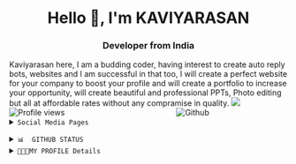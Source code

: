 

<h1 align="center">Hello 👋, I'm KAVIYARASAN</h1>
<h3 align="center"> Developer from India</h3>
Kaviyarasan here, I am a budding coder, having interest to create auto reply bots, websites and I am successful in that too, I will create a perfect website for your company to boost your profile and will create a portfolio to increase your opportunity, will create beautiful and professional PPTs, Photo editing but all at affordable rates without any compramise in quality.
<Img src="https://readme-typing-svg.herokuapp.com?font=Rye&pause=500&color=0844080&width=255&height=30&lines=CHECK+-+MY+-+PROFILE">
 
<img width="40%" align="right" alt="Github" src="ETC/logo.png"/>
  
<img src="https://komarev.com/ghpvc/?username=infolite-in" alt=" Profile views"/>     

 
<Details><summary><code>Social Media Pages</code></summary><a href="https://infolite-in.github.io/biodata/"><Img width="40%" height="20" align="centre" src="https://img.shields.io/badge/My-Portfolio-E31414?style=round&logo=I&logoColor=white"/> <a href="https://youtube.com/@infotalkies?si=EnSIkaIECMiOmarE"><Img src="https://img.shields.io/badge/INFOTALKIES-E31414? ?style=squar&logo=youtube&logoColor=white"/> <a href="https://www.facebook.com/Info.Talkies.official?mibextid=ZbWKwL"><img src="https://img.shields.io/badge/-Facebook-fffff7?style=square&logo=Facebook&logo-Facebook&Color=00088"></a>  <a href="https://t.me/Infotalkies"><img src="https://img.shields.io/badge/Join-Updates%20Channel-blue.svg?style=square&logo=Telegram"></a> </Details>
  
</p>

</Details>
<Details>

<Summary> <code>📊  GITHUB STATUS</code> </summary>

<p align="center"> 
 <img width="200" height="100" align="center" src="https://github.com/infolite-in/infolite-in/blob/main/ETC/inbox-zero.svg">

 <Img width="700" src="https://github-readme-stats.vercel.app/api?username=infolite-in&show_icons=true&80%&theme=radical"/> 
 ![My github stats](https://github-readme-stats.vercel.app/api/top-langs/?username=infolite-in&theme=radical&layout=fit) 
 
</P>
</Details>
<Details>
<Summary><code>🧑🏽‍💻MY PROFILE Details</code></summary>

SPONSORS|<a href="https://github.com/KAVIYARASAN-1997/inflite-in/blob/main/sponsor.md">MY SPONSORSHIPS</a>

Language and tools<a href="https://github.com/KAVIYARASAN-1997/KAVIYARASAN-1997/blob/main/Language.md">Language Tools</a>
Achievements<a href="https://github.com/KAVIYARASAN-1997/KAVIYARASAN-1997/blob/main/Achievements.md">Achievements</a>
Cantact and Updates<a href="https://github.com/KAVIYARASAN-1997/KAVIYARASAN-1997/blob/main/Update.md">Cantact</a>
 
<img src="https://readme-typing-svg.herokuapp.com/?lines=CHECK%20+MY%20PROJECT'S&font=&center=true&width=650&height=120&color=008000&vCenter=true&size=45%22">

</Details>



